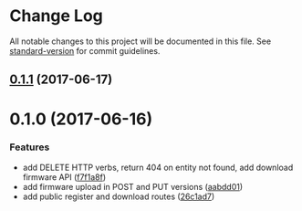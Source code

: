 # Change Log

All notable changes to this project will be documented in this file. See [standard-version](https://github.com/conventional-changelog/standard-version) for commit guidelines.

<a name="0.1.1"></a>
## [0.1.1](https://github.com/denouche/iot-admin-api/compare/v0.1.0...v0.1.1) (2017-06-17)



<a name="0.1.0"></a>
# 0.1.0 (2017-06-16)


### Features

* add DELETE HTTP verbs, return 404 on entity not found, add download firmware API ([f7f1a8f](https://github.com/denouche/iot-admin-api/commit/f7f1a8f))
* add firmware upload in POST and PUT versions ([aabdd01](https://github.com/denouche/iot-admin-api/commit/aabdd01))
* add public register and download routes ([26c1ad7](https://github.com/denouche/iot-admin-api/commit/26c1ad7))
